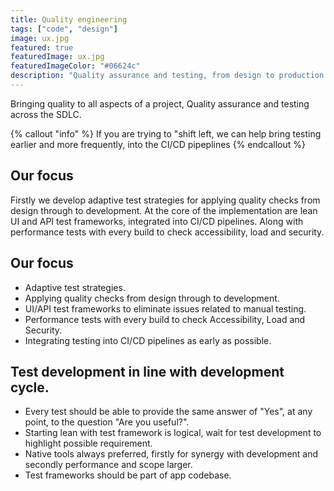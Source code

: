 ```yaml
---
title: Quality engineering
tags: ["code", "design"]
image: ux.jpg
featured: true
featuredImage: ux.jpg
featuredImageColor: "#06624c"
description: "Quality assurance and testing, from design to production."
---
```


<p class="lead">Bringing quality to all aspects of a project, Quality assurance and testing across the SDLC.</p>

{% callout "info" %}
If you are trying to "shift left, we can help bring testing earlier and more frequently, into the CI/CD pipeplines
{% endcallout %}

## Our focus

Firstly we develop adaptive test strategies for applying quality checks from design through to development. At the core of the implementation are lean UI and API test frameworks, integrated into CI/CD pipelines. Along with performance tests with every build to check accessibility, load and security.

## Our focus
* Adaptive test strategies.
* Applying quality checks from design through to development. 
* UI/API test frameworks to eliminate issues related to manual testing.
* Performance tests with every build to check Accessibility, Load and Security.
* Integrating testing into CI/CD pipelines as early as possible.

## Test development in line with development cycle.
* Every test should be able to provide the same answer of "Yes", at any point, to the question "Are you useful?".
* Starting lean with test framework is logical, wait for test development to highlight possible requirement.
* Native tools always preferred, firstly for synergy with development and secondly performance and scope larger.
* Test frameworks should be part of app codebase.
